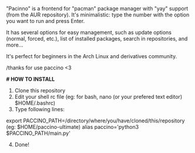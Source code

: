 "Pacinno" is a frontend for "pacman" package manager with "yay" support (from the AUR repository). It's minimalistic: type the number with the option you want to run and press Enter.

It has several options for easy management, such as update options (normal, forced, etc.), list of installed packages, search in repositories, and more...

It's perfect for beginners in the Arch Linux and derivatives community.

/thanks for use paccino <3

**# HOW TO INSTALL**
1. Clone this repository
2. Edit your shell rc file (eg: for bash, nano (or your prefered text editor) $HOME/.bashrc)
3. Type following lines:

  export PACCINO_PATH=/directory/where/you/have/cloned/this/repository (eg: $HOME/paccino-ultimate)
  alias paccino='python3 $PACCINO_PATH/main.py'

4. Done!
